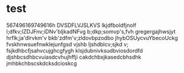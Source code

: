 # test
567496169749616h
DVSDFLVJSLKVS
lkjdfboldfjnolf
l;dfkv;lZDJFnv;iDNv'bljkadNFvg
b;dkp;somvp's,fvh
gregergajhwsjyt
hrflk;ja'dlrvkm'v
bkb'zdfm'v;zldovbpzodbo
jhybOSUycvuYbecoUckg
fvskhnwsuefnwklejunfgsd
vjshb ljshdblcv;sjkd v;
fsjkdhbcfjsahvcujghcgfygh
klsjdubnivksudbviosdordfd
djshbcsdhbcvuiasdcvhujhffji
cakdchbxjkasedcbhsdhk
jmhbkchbscskdcksdcioskcg
